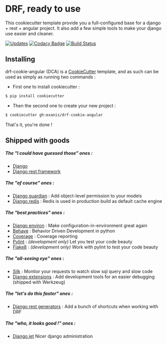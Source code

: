# DRF, ready to use

This cookiecutter template provide you a full-configured base for a django + rest + angular project. It also add a few
simple tools to make your django use easier and cleaner.

[![Updates](https://pyup.io/repos/github/Exanis/drf-cookie-angular/shield.svg)](https://pyup.io/repos/github/Exanis/drf-cookie-angular/)
[![Codacy Badge](https://api.codacy.com/project/badge/Grade/a9623d959e6b4a798f5644085fe425cd)](https://www.codacy.com/app/Exanis/drf-cookie-angular?utm_source=github.com&amp;utm_medium=referral&amp;utm_content=Exanis/drf-cookie-angular&amp;utm_campaign=Badge_Grade)
[![Build Status](https://travis-ci.org/Exanis/drf-cookie-angular.svg?branch=master)](https://travis-ci.org/Exanis/drf-cookie-angular)

## Installing

drf-cookie-angular (DCA) is a [CookieCutter](https://github.com/audreyr/cookiecutter) template, and as such can be used
as simply as running two commands :
- First one to install cookiecutter :
```bash
$ pip install cookiecutter
```

- Then the second one to create your new project :
```bash
$ cookiecutter gh:exanis/drf-cookie-angular 
```

That's it, you're done !

## Shipped with goods

##### The "I could have guessed those" ones :
- [Django](https://www.djangoproject.com/)
- [Django rest framework](http://www.django-rest-framework.org/)

##### The "of course" ones :
- [Django guardian](https://django-guardian.readthedocs.io/en/stable/) : Add object-level permission to your models
- [Django redis](https://niwinz.github.io/django-redis/latest/) : Redis is used in production build as default cache engine

##### The "best practices" ones :
- [Django environ](https://github.com/joke2k/django-environ) : Make configuration-in-environment great again
- [Behave](https://github.com/behave/behave) : Behavior Driven Development in python
- [Coverage](https://coverage.readthedocs.io/en/coverage-4.4.1/) : Coverage reporting
- [Pylint](https://www.pylint.org/) : _(development only)_ Let you test your code beauty
- [Flake8](https://gitlab.com/pycqa/flake8) : _(development only)_ Work with pylint to test your code beauty

##### The "all-seeing eye" ones :
- [Silk](https://github.com/jazzband/silk) : Montior your requests to watch slow sql query and slow code
- [Django extensions](https://github.com/django-extensions/django-extensions) : Add development tools for an easier debugging (shipped with Werkzeug)

##### The "let's do this faster" ones :
- [Django rest generators](https://github.com/Exanis/django-rest-generators) : Add a bunch of shortcuts when working with DRF

##### The "who, it looks good !" ones :
- [Django jet](https://github.com/geex-arts/django-jet) Nicer django administration